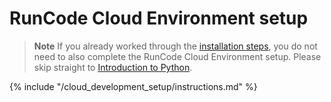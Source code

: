 # RunCode Cloud Environment setup

> **Note** If you already worked through the [installation steps](../installation/README.md), you do not need to also complete the RunCode Cloud Environment setup. Please skip straight to [Introduction to Python](../python_introduction/README.md). 

{% include "/cloud_development_setup/instructions.md" %}